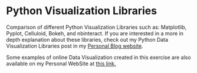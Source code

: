 # Python Visualization Libraries

Comparison of different Python Visualization Libraries such as: Matplotlib, Pyplot, Celluloid, Bokeh, and nbinteract. If you are interested in a more in depth explanation about these libraries, check out my Python Data Visualization Libraries post in my [Personal Blog website](https://pierpaolo28.github.io/blog/). <br>

Some examples of online Data Visualization created in this exercise are also available on my Personal WebSite at [this link.](https://pierpaolo28.github.io/Projects/project11.html)